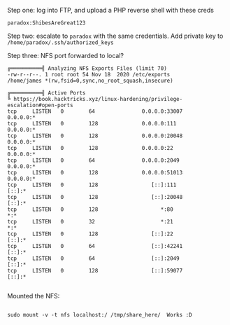 

Step one: log into FTP, and upload a PHP reverse shell with these creds
```
paradox:ShibesAreGreat123
```

Step two:  escalate to `paradox` with the same credentials.
Add private key to `/home/paradox/.ssh/authorized_keys`


Step three: NFS port forwarded to local?


```
╔══════════╣ Analyzing NFS Exports Files (limit 70)
-rw-r--r--. 1 root root 54 Nov 18  2020 /etc/exports
/home/james *(rw,fsid=0,sync,no_root_squash,insecure)
```

```
╔══════════╣ Active Ports
╚ https://book.hacktricks.xyz/linux-hardening/privilege-escalation#open-ports
tcp     LISTEN   0        64               0.0.0.0:33007          0.0.0.0:*     
tcp     LISTEN   0        128              0.0.0.0:111            0.0.0.0:*     
tcp     LISTEN   0        128              0.0.0.0:20048          0.0.0.0:*     
tcp     LISTEN   0        128              0.0.0.0:22             0.0.0.0:*     
tcp     LISTEN   0        64               0.0.0.0:2049           0.0.0.0:*     
tcp     LISTEN   0        128              0.0.0.0:51013          0.0.0.0:*     
tcp     LISTEN   0        128                 [::]:111               [::]:*     
tcp     LISTEN   0        128                 [::]:20048             [::]:*     
tcp     LISTEN   0        128                    *:80                   *:*     
tcp     LISTEN   0        32                     *:21                   *:*     
tcp     LISTEN   0        128                 [::]:22                [::]:*     
tcp     LISTEN   0        64                  [::]:42241             [::]:*     
tcp     LISTEN   0        64                  [::]:2049              [::]:*     
tcp     LISTEN   0        128                 [::]:59077             [::]:*     


```

Mounted the NFS:

```

sudo mount -v -t nfs localhost:/ /tmp/share_here/  Works :D
```